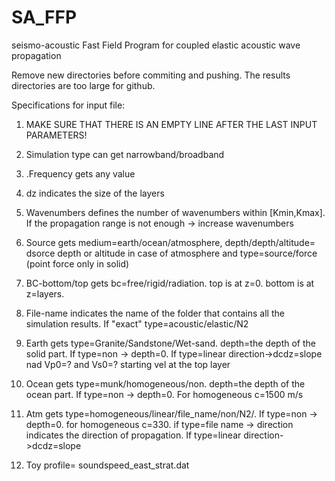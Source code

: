 # SA_FFP
seismo-acoustic Fast Field Program for coupled elastic acoustic wave propagation

Remove new directories before commiting and pushing. The results directories are too large for github.


Specifications for input file:

1. MAKE SURE THAT THERE IS AN EMPTY LINE AFTER THE LAST INPUT PARAMETERS!

2. Simulation type can get narrowband/broadband

3. .Frequency gets any value

4. dz indicates the size of the layers

5. Wavenumbers defines the number of wavenumbers within [Kmin,Kmax]. If the propagation range is not enough -> increase wavenumbers

6. Source gets medium=earth/ocean/atmosphere, depth/depth/altitude= dsorce depth or altitude in case of atmosphere and type=source/force (point force only in solid)

7. BC-bottom/top gets bc=free/rigid/radiation. top is at z=0. bottom is at z=layers.

8. File-name indicates the name of the folder that contains all the simulation results. If "exact" type=acoustic/elastic/N2

9. Earth gets type=Granite/Sandstone/Wet-sand. depth=the depth of the solid part. If type=non -> depth=0. If type=linear direction->dcdz=slope nad Vp0=? and Vs0=? starting vel at the top layer 

10. Ocean gets type=munk/homogeneous/non. depth=the depth of the ocean part. If type=non -> depth=0. For homogeneous c=1500 m/s

111. Atm gets type=homogeneous/linear/file_name/non/N2/. If type=non -> depth=0. for homogeneous c=330. if type=file name -> direction indicates the direction of propagation. If type=linear direction->dcdz=slope

12. Toy profile= soundspeed_east_strat.dat
